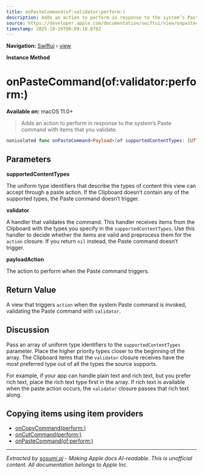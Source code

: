 ```yaml
---
title: onPasteCommand(of:validator:perform:)
description: Adds an action to perform in response to the system’s Paste command with items that you validate.
source: https://developer.apple.com/documentation/swiftui/view/onpastecommand(of:validator:perform:)
timestamp: 2025-10-29T00:09:18.878Z
---
```


**Navigation:** [Swiftui](/documentation/swiftui) › [view](/documentation/swiftui/view)

**Instance Method**

# onPasteCommand(of:validator:perform:)

**Available on:** macOS 11.0+

> Adds an action to perform in response to the system’s Paste command with items that you validate.

```swift
nonisolated func onPasteCommand<Payload>(of supportedContentTypes: [UTType], validator: @escaping ([NSItemProvider]) -> Payload?, perform payloadAction: @escaping (Payload) -> Void) -> some View
```

## Parameters

**supportedContentTypes**

The uniform type identifiers that describe the types of content this view can accept through a paste action. If the Clipboard doesn’t contain any of the supported types, the Paste command doesn’t trigger.



**validator**

A handler that validates the command. This handler receives items from the Clipboard with the types you specify in the `supportedContentTypes`. Use this handler to decide whether the items are valid and preprocess them for the `action` closure. If you return `nil` instead, the Paste command doesn’t trigger.



**payloadAction**

The action to perform when the Paste command triggers.



## Return Value

A view that triggers `action` when the system Paste command is invoked, validating the Paste command with `validator`.

## Discussion

Pass an array of uniform type identifiers to the `supportedContentTypes` parameter. Place the higher priority types closer to the beginning of the array. The Clipboard items that the `validator` closure receives have the most preferred type out of all the types the source supports.

For example, if your app can handle plain text and rich text, but you prefer rich text, place the rich text type first in the array. If rich text is available when the paste action occurs, the `validator` closure passes that rich text along.

## Copying items using item providers

- [onCopyCommand(perform:)](/documentation/swiftui/view/oncopycommand(perform:))
- [onCutCommand(perform:)](/documentation/swiftui/view/oncutcommand(perform:))
- [onPasteCommand(of:perform:)](/documentation/swiftui/view/onpastecommand(of:perform:))

---

*Extracted by [sosumi.ai](https://sosumi.ai) - Making Apple docs AI-readable.*
*This is unofficial content. All documentation belongs to Apple Inc.*
